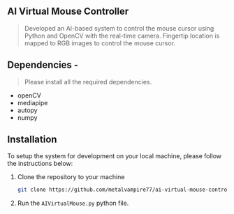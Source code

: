 ## AI Virtual Mouse Controller

> Developed an AI-based system to control the mouse cursor using Python and OpenCV with the real-time camera. Fingertip location is mapped to RGB images to control the mouse cursor.

## Dependencies  -
> Please install all the required dependencies.
* openCV
* mediapipe
* autopy
* numpy

## Installation

To setup the system for development on your local machine, please follow the instructions below:

1. Clone the repository to your machine

   ```bash
   git clone https://github.com/metalvampire77/ai-virtual-mouse-controller
   ```

2. Run the ```AIVirtualMouse.py``` python file.
   

